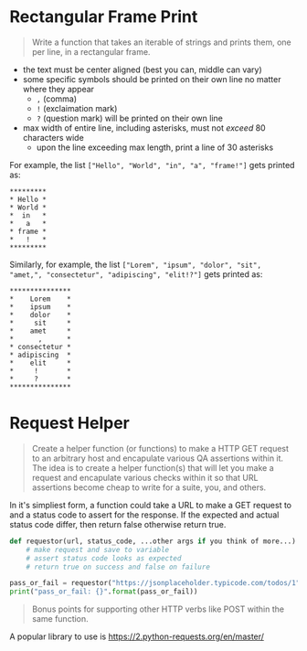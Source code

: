 # Rectangular Frame Print

> Write a function that takes an iterable of strings and prints them, one per line, in a rectangular frame.

* the text must be center aligned (best you can, middle can vary)
* some specific symbols should be printed on their own line no matter where they appear
    * `,` (comma)
    * `!` (exclaimation mark)
    * `?` (question mark) will be printed on their own line
* max width of entire line, including asterisks, must not _exceed_ 80 characters wide
    * upon the line exceeding max length, print a line of 30 asterisks

For example, the list `["Hello", "World", "in", "a", "frame!"]` gets printed as:

```
*********
* Hello *
* World *
*  in   *
*   a   *
* frame *
*   !   *
*********
```

Similarly, for example, the list `["Lorem", "ipsum", "dolor", "sit", "amet,", "consectetur", "adipiscing", "elit!?"]` gets printed as:

```
***************
*    Lorem    *
*    ipsum    *
*    dolor    *
*     sit     *
*    amet     *
*      ,      *
* consectetur *
* adipiscing  *
*    elit     *
*     !       *
*     ?       *
***************
```

# Request Helper

> Create a helper function (or functions) to make a HTTP GET request to an arbitrary host and encapulate various QA assertions within it. The idea is to create a helper function(s) that will let you make a request and encapulate various checks within it so that URL assertions become cheap to write for a suite, you, and others.

In it's simpliest form, a function could take a URL to make a GET request to and a status code to assert for the response. If the expected and actual status code differ, then return false otherwise return true.

```python
def requestor(url, status_code, ...other args if you think of more...):
    # make request and save to variable
    # assert status code looks as expected
    # return true on success and false on failure 

pass_or_fail = requestor("https://jsonplaceholder.typicode.com/todos/1", status_code=200)
print("pass_or_fail: {}".format(pass_or_fail))
```

> Bonus points for supporting other HTTP verbs like POST within the same function. 

A popular library to use is https://2.python-requests.org/en/master/

